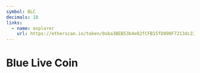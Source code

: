 ```yaml
---
symbol: BLC
decimals: 18
links:
  - name: explorer
    url: https://etherscan.io/token/0xba3BEB53b4e82fCFB15fD890F7213dc22C4883a5
---
```


# Blue Live Coin
